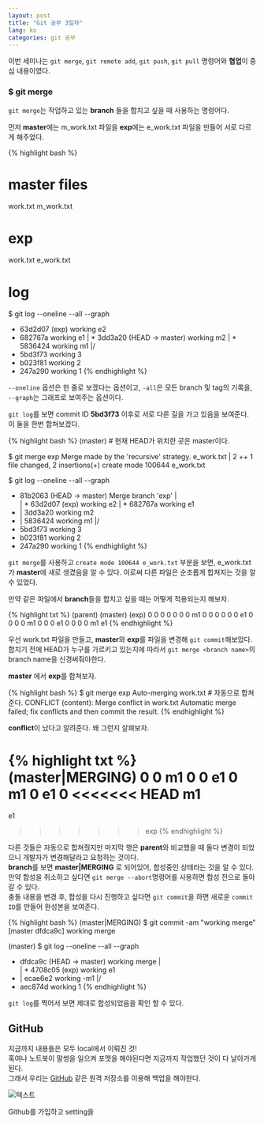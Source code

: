 ```yaml
---
layout: post
title: "Git 공부 3일차"
lang: ko
categories: git 공부
---
```


이번 세미나는 `git merge`, `git remote add`, `git push`, `git pull` 명령어와 **협업**이 중심 내용이였다.

### $ git merge
`git merge`는 작업하고 있는 **branch** 들을 합치고 싶을 때 사용하는 명령어다.

먼저 **master**에는 m_work.txt 파일을 **exp**에는 e_work.txt 파일을 만들어 서로 다르게 해주었다.

{% highlight bash %}
# master files
work.txt
m_work.txt

# exp
work.txt
e_work.txt

# log
$ git log --oneline --all --graph
* 63d2d07 (exp) working e2
* 682767a working e1
| * 3dd3a20 (HEAD -> master) working m2
| * 5836424 working m1
|/
* 5bd3f73 working 3
* b023f81 working 2
* 247a290 working 1
{% endhighlight %}

`--oneline` 옵션은 한 줄로 보겠다는 옵션이고, `-all`은 모든 branch 및 tag의 기록을, `--graph`는 그래프로 보여주는 옵션이다.

`git log`를 보면 commit ID **5bd3f73** 이후로 서로 다른 길을 가고 있음을 보여준다. 이 둘을 한번 합쳐보겠다.

{% highlight bash %}
(master) # 현재 HEAD가 위치한 곳은 master이다.

$ git merge exp
Merge made by the 'recursive' strategy.
 e_work.txt | 2 ++ 
 1 file changed, 2 insertions(+)
 create mode 100644 e_work.txt

$ git log --oneline --all --graph
*   81b2063 (HEAD -> master) Merge branch 'exp'
|\
| * 63d2d07 (exp) working e2
| * 682767a working e1
* | 3dd3a20 working m2
* | 5836424 working m1
|/
* 5bd3f73 working 3
* b023f81 working 2
* 247a290 working 1
{% endhighlight %}

`git merge`를 사용하고 `create mode 100644 e_work.txt` 부분을 보면, e_work.txt가 **master**에 새로 생겼음을 알 수 있다. 이로써 다른 파일은 순조롭게 합쳐지는 것을 알 수 있었다.

만약 같은 파일에서 **branch**들을 합치고 싶을 때는 어떻게 적용되는지 해보자.

{% highlight txt %}
(parent)    (master)      (exp)
0               0           0
0               0           0
0               m1          0
0               0           0
0               0           e1
0               0           0
0               m1          0
0               0           e1
0               0           0
0               m1          e1
{% endhighlight %}

우선 work.txt 파일을 만들고, **master**와 **exp**를 파일을 변경해 `git commit`해보았다.  
합치기 전에 HEAD가 누구를 가르키고 있는지에 따라서 `git merge <branch name>`의 branch name을 신경써줘야한다.

**master** 에서 **exp**를 합쳐보자.

{% highlight bash %}
$ git merge exp
Auto-merging work.txt # 자동으로 합쳐준다.
CONFLICT (content): Merge conflict in work.txt
Automatic merge failed; fix conflicts and then commit the result.
{% endhighlight %}

**conflict**이 났다고 알려준다. 왜 그런지 살펴보자.

{% highlight txt %}
(master|MERGING)
0
0
m1
0
0
e1
0
m1
0
e1
0
<<<<<<< HEAD
m1
=======
e1
>>>>>>> exp
{% endhighlight %}

다른 것들은 자동으로 합쳐줬지만 마지막 행은 **parent**와 비교했을 때 둘다 변경이 되었으니 개발자가 변경해달라고 요청하는 것이다.  
**branch**를 보면 **master|MERGING** 로 되어있어, 합성중인 상태라는 것을 알 수 있다.  
만약 합성을 취소하고 싶다면 `git merge --abort`명령어를 사용하면 합성 전으로 돌아갈 수 있다.  
충돌 내용을 변경 후, 합성을 다시 진행하고 싶다면 `git commit`을 하면 새로운 `commit ID`를 만들어 완성본을 보여준다.

{% highlight bash %}
(master|MERGING)
$ git commit -am "working merge"
[master dfdca9c] working merge

(master)
$ git log --oneline --all --graph
*   dfdca9c (HEAD -> master) working merge
|\
| * 4708c05 (exp) working e1
* | ecae6e2 working -m1
|/
* aec874d working 1
{% endhighlight %}

`git log`를 찍어서 보면 제대로 합성되었음을 확인 할 수 있다.

## GitHub
지금까지 내용들은 모두 local에서 이뤄진 것!  
혹여나 노트북이 말썽을 일으켜 포맷을 해야된다면 지금까지 작업했던 것이 다 날아가게 된다.  
그래서 우리는 [GitHub][GitHub] 같은 원격 저장소를 이용해 백업을 해야한다.

![텍스트](/home/heumheum2/login_github.png)

Github를 가입하고 setting을

[GitHub]: https://github.com